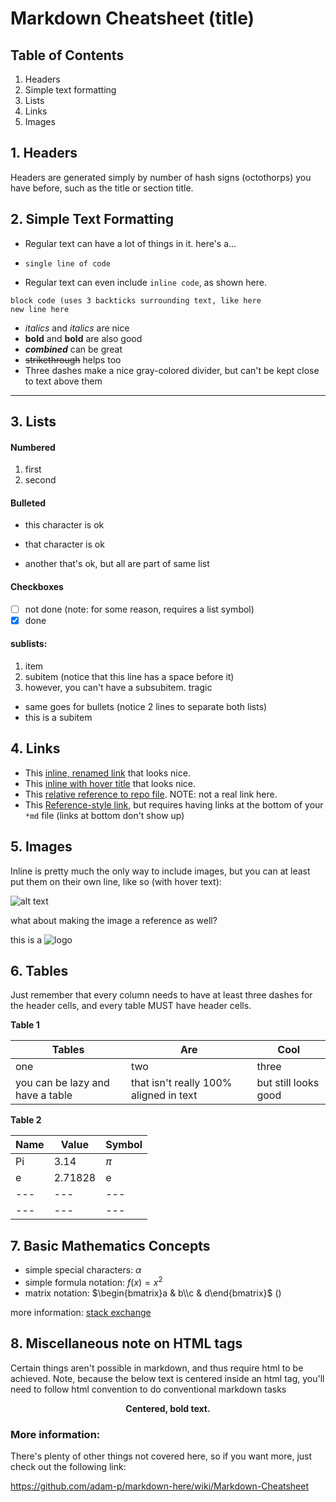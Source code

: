 # Markdown Cheatsheet (title)
## Table of Contents
1. Headers
2. Simple text formatting
3. Lists
4. Links
5. Images


## 1. Headers
Headers are generated simply by number of hash signs (octothorps) you have before, such as the title or section title.

## 2. Simple Text Formatting

* Regular text can have a lot of things in it. here's a...

* ` single line of code `
* Regular text can even include `inline code`, as shown here.
```
block code (uses 3 backticks surrounding text, like here
new line here
```
* *italics* and _italics_ are nice
* **bold** and __bold__ are also good
* **_combined_** can be great
* ~~strikethrough~~ helps too
* Three dashes  make a nice gray-colored divider, but can't be kept close to text above them

---

## 3. Lists

#### Numbered
1. first
2. second

#### Bulleted
* this character is ok
+ that character is ok
- another that's ok, but all are part of same list

#### Checkboxes
* [ ] not done (note: for some reason, requires a list symbol)
* [x] done

#### sublists:
1. item
 1. subitem (notice that this line has a space before it)
  1. however, you can't have a subsubitem. tragic


* same goes for bullets (notice 2 lines to separate both lists)
 * this is a subitem

## 4. Links
* This [inline, renamed link](https://www.google.com) that looks nice.
* This [inline with hover title](https://www.google.com "google page") that looks nice.
* This [relative reference to repo file](../blob/master/LICENSE). NOTE: not a real link here.
* This [Reference-style link][1], but requires having links at the bottom of your ``*md`` file (links at bottom don't show up)

[1]: http://www.google.com

## 5. Images
Inline is pretty much the only way to include images, but you can at least put them on their own line, like so (with hover text):

![alt text](https://www.google.com/images/branding/googlelogo/1x/googlelogo_color_272x92dp.png "HoverText")

what about making the image a reference as well?

this is a ![logo]

[logo]: https://www.google.com/images/branding/googlelogo/1x/googlelogo_color_272x92dp.png

## 6. Tables
Just remember that every column needs to have at least three dashes for the header cells, and every table MUST have header cells.

**Table 1**

| Tables        | Are           | Cool  |
| ------------- |-------------| -----|
| one | two | three |
| you can be lazy and have a table | that isn't really 100% aligned in text | but still looks good |

**Table 2**

| Name | Value   | Symbol |
| ---  | ---     | ---    |
| Pi   | 3.14    | $\pi$  |
| e    | 2.71828 | e      |
| ---  | ---     | ---    |
| ---  | ---     | ---    |



## 7. Basic Mathematics Concepts
* simple special characters: $\alpha$
* simple formula notation: $f(x) = x^2$
* matrix notation: $\begin{bmatrix}a & b\\c & d\end{bmatrix}$ ()

more information: [stack exchange](https://tex.stackexchange.com/questions/43444/how-to-typeset-a-matrix-with-mathjax)

## 8. Miscellaneous note on HTML tags
Certain things aren't possible in markdown, and thus require html to be achieved. Note, because the below text is centered inside an html tag, you'll need to follow html convention to do conventional markdown tasks
<div style="text-align: center"> <b> Centered, bold text. </b> </div>



### More information:
There's plenty of other things not covered here, so if you want more, just check out the following link:

https://github.com/adam-p/markdown-here/wiki/Markdown-Cheatsheet
